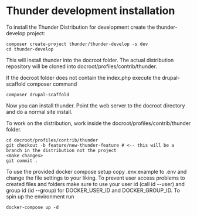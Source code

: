 # Thunder development installation
To install the Thunder Distribution for development create the thunder-develop project:

    composer create-project thunder/thunder-develop -s dev
    cd thunder-develop

This will install thunder into the docroot folder. The actual
distribution repository will be cloned into docroot/profiles/contrib/thunder.

If the docroot folder does not contain the index.php execute the drupal-scaffold composer command

    composer drupal-scaffold

Now you can install thunder. Point the web server to the docroot directory and do a normal site install.

To work on the distribution, work inside the docroot/profiles/contrib/thunder
folder.

    cd docroot/profiles/contrib/thunder
    git checkout -b feature/new-thunder-feature # <-- this will be a branch in the distribution not the project
    <make changes>
    git commit .

To use the provided docker compose setup copy .env.example to .env and change the file settings to your liking. To
prevent user access problems to created files and folders make sure to use your user id (call id --user) and group id
(id --group) for DOCKER_USER_ID and DOCKER_GROUP_ID.
To spin up the environment run

    docker-compose up -d
